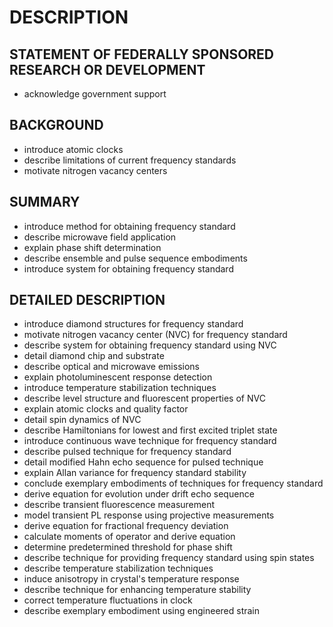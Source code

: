 # DESCRIPTION

## STATEMENT OF FEDERALLY SPONSORED RESEARCH OR DEVELOPMENT

- acknowledge government support

## BACKGROUND

- introduce atomic clocks
- describe limitations of current frequency standards
- motivate nitrogen vacancy centers

## SUMMARY

- introduce method for obtaining frequency standard
- describe microwave field application
- explain phase shift determination
- describe ensemble and pulse sequence embodiments
- introduce system for obtaining frequency standard

## DETAILED DESCRIPTION

- introduce diamond structures for frequency standard
- motivate nitrogen vacancy center (NVC) for frequency standard
- describe system for obtaining frequency standard using NVC
- detail diamond chip and substrate
- describe optical and microwave emissions
- explain photoluminescent response detection
- introduce temperature stabilization techniques
- describe level structure and fluorescent properties of NVC
- explain atomic clocks and quality factor
- detail spin dynamics of NVC
- describe Hamiltonians for lowest and first excited triplet state
- introduce continuous wave technique for frequency standard
- describe pulsed technique for frequency standard
- detail modified Hahn echo sequence for pulsed technique
- explain Allan variance for frequency standard stability
- conclude exemplary embodiments of techniques for frequency standard
- derive equation for evolution under drift echo sequence
- describe transient fluorescence measurement
- model transient PL response using projective measurements
- derive equation for fractional frequency deviation
- calculate moments of operator and derive equation
- determine predetermined threshold for phase shift
- describe technique for providing frequency standard using spin states
- describe temperature stabilization techniques
- induce anisotropy in crystal's temperature response
- describe technique for enhancing temperature stability
- correct temperature fluctuations in clock
- describe exemplary embodiment using engineered strain

